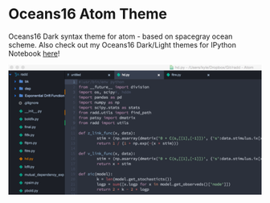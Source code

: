 # Oceans16 Atom Theme

Oceans16 Dark syntax theme for atom - based on spacegray ocean scheme.
Also check out my Oceans16 Dark/Light themes for IPython Notebook [here](https://github.com/dunovank/oceans16-ipynb)!

![oceans16-dark](https://github.com/dunovank/oceans16-atom/blob/master/screens/oceans16_dark_atom.png?raw=true)
